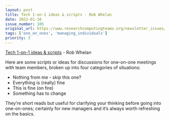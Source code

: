 ```yaml
---
layout: post
title: Tech 1-on-1 ideas & scripts - Rob Whelan
date: 2022-01-16
issue_number: 105
original_url: https://www.researchcomputingteams.org/newsletter_issues/0105
tags: ['one_on_ones', 'managing_individuals']
priority: 3
---
```


<!-- markdownlint-disable MD033 -->
<!-- markdownlint-disable MD041 -->
<!-- markdownlint-disable MD049 -->

[Tech 1-on-1 ideas & scripts](https://1on1s.robwhelan.com) - Rob Whelan

Here are some scripts or ideas for discussions for one-on-one meetings with team members, broken up into four categories of situations:

- Nothing from me - skip this one?
- Everything is (really) fine
- This is fine (on fire)
- Something has to change

They’re short reads but useful for clarifying your thinking before going into one-on-ones; certainly for new managers and it’s always worth refreshing on the basics.
